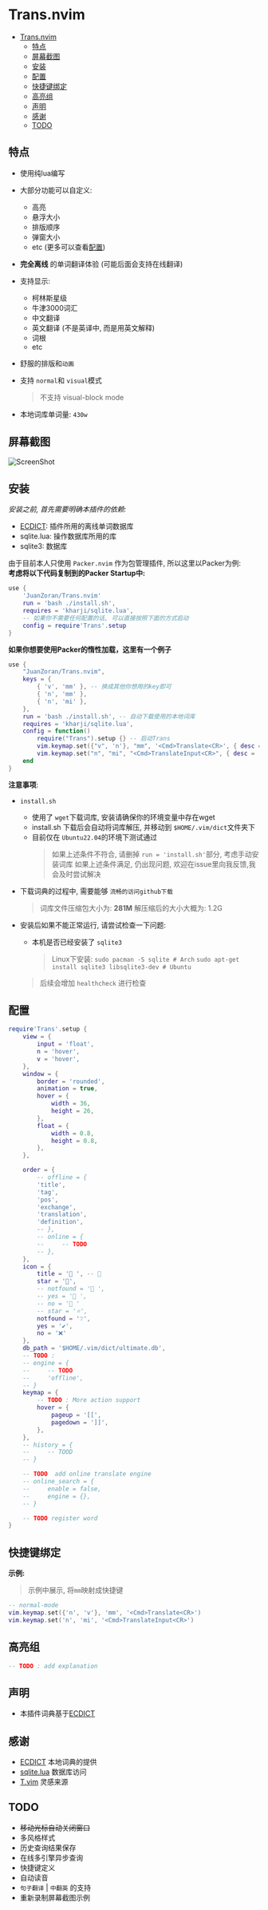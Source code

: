# Trans.nvim

<!--toc:start-->
- [Trans.nvim](#transnvim)
  - [特点](#特点)
  - [屏幕截图](#屏幕截图)
  - [安装](#安装)
  - [配置](#配置)
  - [快捷键绑定](#快捷键绑定)
  - [高亮组](#高亮组)
  - [声明](#声明)
  - [感谢](#感谢)
  - [TODO](#todo)
<!--toc:end-->


## 特点
- 使用纯lua编写
- 大部分功能可以自定义:
  - 高亮
  - 悬浮大小
  - 排版顺序
  - 弹窗大小
  - etc (更多可以查看[配置](#配置))
- **完全离线** 的单词翻译体验 (可能后面会支持在线翻译)
- 支持显示:
  - 柯林斯星级
  - 牛津3000词汇
  - 中文翻译
  - 英文翻译  (不是英译中, 而是用英文解释)
  - 词根
  - etc
- 舒服的排版和`动画`
- 支持 `normal`和 `visual`模式
    > 不支持 visual-block mode
  
- 本地词库单词量: `430w`
  
## 屏幕截图
![ScreenShot](./screenshot.gif)


## 安装
*安装之前, 首先需要明确本插件的依赖:*
- [ECDICT](https://github.com/skywind3000/ECDICT): 插件所用的离线单词数据库
- sqlite.lua: 操作数据库所用的库
- sqlite3: 数据库

由于目前本人只使用 `Packer.nvim` 作为包管理插件, 所以这里以Packer为例:  
**考虑将以下代码复制到的Packer Startup中:**
```lua
use {
    'JuanZoran/Trans.nvim'
    run = 'bash ./install.sh',
    requires = 'kharji/sqlite.lua',
    -- 如果你不需要任何配置的话, 可以直接按照下面的方式启动
    config = require'Trans'.setup
}

```

**如果你想要使用Packer的惰性加载，这里有一个例子**  
```lua
use {
    "JuanZoran/Trans.nvim",
    keys = {
        { 'v', 'mm' }, -- 换成其他你想用的key即可
        { 'n', 'mm' },
        { 'n', 'mi' },
    },
    run = 'bash ./install.sh', -- 自动下载使用的本地词库
    requires = 'kharji/sqlite.lua',
    config = function()
        require("Trans").setup {} -- 启动Trans
        vim.keymap.set({"v", 'n'}, "mm", '<Cmd>Translate<CR>', { desc = ' Translate' }) -- 自动判断virtual 还是 normal 模式
        vim.keymap.set("n", "mi", "<Cmd>TranslateInput<CR>", { desc = ' Translate' })
    end
}
```

**注意事项**:
- `install.sh`
  - 使用了 `wget`下载词库, 安装请确保你的环境变量中存在wget
  - install.sh 下载后会自动将词库解压, 并移动到 `$HOME/.vim/dict`文件夹下
  - 目前仅在 `Ubuntu22.04`的环境下测试通过
    > 如果上述条件不符合, 请删掉 `run = 'install.sh'`部分, 考虑手动安装词库
    > 如果上述条件满足, 仍出现问题, 欢迎在issue里向我反馈,我会及时尝试解决

- 下载词典的过程中, 需要能够 `流畅的访问github下载`
    > 词库文件压缩包大小为: **281M**
    > 解压缩后的大小大概为: 1.2G

- 安装后如果不能正常运行, 请尝试检查一下问题:
  - 本机是否已经安装了 `sqlite3`
    > Linux下安装:
    > `sudo pacman -S sqlite # Arch`
    > `sudo apt-get install sqlite3 libsqlite3-dev # Ubuntu`
    
  > 后续会增加 `healthcheck` 进行检查


## 配置
```lua
require'Trans'.setup {
    view = {
        input = 'float',
        n = 'hover',
        v = 'hover',
    },
    window = {
        border = 'rounded',
        animation = true,
        hover = {
            width = 36,
            height = 26,
        },
        float = {
            width = 0.8,
            height = 0.8,
        },
    },

    order = {
        -- offline = {
        'title',
        'tag',
        'pos',
        'exchange',
        'translation',
        'definition',
        -- },
        -- online = {
        --     -- TODO
        -- },
    },
    icon = {
        title = ' ', --  
        star = '',
        -- notfound = ' ',
        -- yes = ' ',
        -- no = ' '
        -- star = '⭐',
        notfound = '❔',
        yes = '✔️',
        no = '❌'
    },
    db_path = '$HOME/.vim/dict/ultimate.db',
    -- TODO :
    -- engine = {
    --     -- TODO
    --     'offline',
    -- }
    keymap = {
        -- TODO : More action support
        hover = {
            pageup = '[[',
            pagedown = ']]',
        },
    },
    -- history = {
    --     -- TOOD
    -- }

    -- TODO  add online translate engine
    -- online_search = {
    --     enable = false,
    --     engine = {},
    -- }

    -- TODO register word
}
```

## 快捷键绑定
**示例:**
> 示例中展示, 将`mm`映射成快捷键
```lua
-- normal-mode
vim.keymap.set({'n', 'v'}, 'mm', '<Cmd>Translate<CR>')
vim.keymap.set('n', 'mi', '<Cmd>TranslateInput<CR>')

```

## 高亮组
```lua
-- TODO : add explanation

```
## 声明
- 本插件词典基于[ECDICT](https://github.com/skywind3000/ECDICT)

## 感谢
- [ECDICT](https://github.com/skywind3000/ECDICT)       本地词典的提供
- [sqlite.lua](https://github.com/kharji/sqlite.lua)    数据库访问
- [T.vim](https://github.com/sicong-li/T.vim)           灵感来源

## TODO
- ~~移动光标自动关闭窗口~~
- 多风格样式
- 历史查询结果保存
- 在线多引擎异步查询
- 快捷键定义
- 自动读音
- `句子翻译` | `中翻英` 的支持
- 重新录制屏幕截图示例
